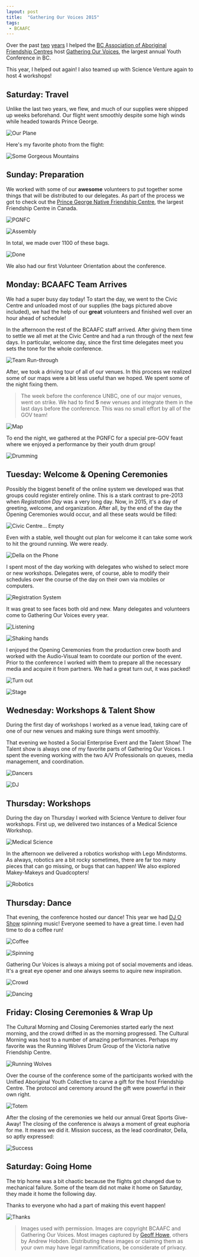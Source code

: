 ```yaml
---
layout: post
title:  "Gathering Our Voices 2015"
tags:
 - BCAAFC
---
```


Over the past [two](http://www.hoverbear.org/2014/03/21/gathering-our-voices-2014/) [years](http://www.hoverbear.org/2013/03/21/gathering-our-voices-2013/) I helped the [BC Association of Aboriginal Friendship Centres](http://bcaafc.com/) host [Gathering Our Voices](http://gatheringourvoices.bcaafc.com/), the largest annual Youth Conference in BC.

This year, I helped out again! I also teamed up with Science Venture again to host 4 workshops!

## Saturday: Travel

Unlike the last two years, we flew, and much of our supplies were shipped up weeks beforehand. Our flight went smoothly despite some high winds while headed towards Prince George.

![Our Plane](/assets/2015/03/Plane-jpg.jpg)

Here's my favorite photo from the flight:

![Some Gorgeous Mountains](/assets/2015/03/mountains_01.jpg)

## Sunday: Preparation

We worked with some of our **awesome** volunteers to put together some things that will be distributed to our delegates. As part of the process we got to check out the [Prince George Native Friendship Centre](http://www.pgnfc.com/), the largest Friendship Centre in Canada.

![PGNFC](/assets/2015/03/pgnfc.jpg)

![Assembly](/assets/2015/03/IMG_20150315_093133.jpg)

In total, we made over 1100 of these bags.

![Done](/assets/2015/03/bags.jpg)

We also had our first Volunteer Orientation about the conference.

## Monday: BCAAFC Team Arrives

We had a super busy day today! To start the day, we went to the Civic Centre and unloaded most of our supplies (the bags pictured above included), we had the help of our **great** volunteers and finished well over an hour ahead of schedule!

In the afternoon the rest of the BCAAFC staff arrived. After giving them time to settle we all met at the Civic Centre and had a run through of the next few days. In particular, welcome day, since the first time delegates meet you sets the tone for the whole conference.

![Team Run-through](/assets/2015/03/IMG_20150316_163653.jpg)

After, we took a driving tour of all of our venues. In this process we realized some of our maps were a bit less useful than we hoped. We spent some of the night fixing them.

> The week before the conference UNBC, one of our major venues, went on strike. We had to find **5** new venues and integrate them in the last days before the conference. This was no small effort by all of the GOV team!

![Map](/assets/2015/03/Capture-1.PNG)

To end the night, we gathered at the PGNFC for a special pre-GOV feast where we enjoyed a performance by their youth drum group!

![Drumming](/assets/2015/03/IMG_20150316_182526.jpg)

## Tuesday: Welcome & Opening Ceremonies

Possibly the biggest benefit of the online system we developed was that groups could register entirely online. This is a stark contrast to pre-2013 when *Registration Day* was a very long day. Now, in 2015, it's a day of greeting, welcome, and organization. After all, by the end of the day the Opening Ceremonies would occur, and all these seats would be filled:

![Civic Centre... Empty](/assets/2015/03/civic-centre.jpg)

Even with a stable, well thought out plan for welcome it can take some work to hit the ground running. We were ready.

![Della on the Phone](/assets/2015/03/della.jpg)

I spent most of the day working with delegates who wished to select more or new workshops. Delegates were, of course, able to modify their schedules over the course of the day on their own via mobiles or computers.

![Registration System](/assets/2015/03/computer.jpg)

It was great to see faces both old and new. Many delegates and volunteers come to Gathering Our Voices every year.

![Listening](/assets/2015/03/listening.jpg)

![Shaking hands](/assets/2015/03/hands.jpg)

I enjoyed the Opening Ceremonies from the production crew booth and worked with the Audio-Visual team to coordate our portion of the event. Prior to the conference I worked with them to prepare all the necessary media and acquire it from partners. We had a great turn out, it was packed!

![Turn out](/assets/2015/03/turnout.jpg)

![Stage](/assets/2015/03/stage-2.jpg)

## Wednesday: Workshops & Talent Show

During the first day of workshops I worked as a venue lead, taking care of one of our new venues and making sure things went smoothly.

That evening we hosted a Social Enterprise Event and the Talent Show! The Talent show is always one of my favorite parts of Gathering Our Voices. I spent the evening working with the two A/V Professionals on queues, media management, and coordination.

![Dancers](/assets/2015/03/dancers.jpg)

![DJ](/assets/2015/03/dj.jpg)

## Thursday: Workshops

During the day on Thursday I worked with Science Venture to deliver four workshops. First up, we delivered two instances of a Medical Science Workshop.

![Medical Science](/assets/2015/03/handup.jpg)

In the afternoon we delivered a robotics workshop with Lego Mindstorms. As always, robotics are a bit rocky sometimes, there are far too many pieces that can go missing, or bugs that can happen! We also explored Makey-Makeys and Quadcopters!

![Robotics](/assets/2015/03/makey.jpg)

## Thursday: Dance

That evening, the conference hosted our dance! This year we had [DJ O Show](http://www.djoshow.com/) spinning music! Everyone seemed to have a great time. I even had time to do a coffee run!

![Coffee](/assets/2015/03/coffee.jpg)

![Spinning](/assets/2015/03/spinning.jpg)

Gathering Our Voices is always a mixing pot of social movements and ideas. It's a great eye opener and one always seems to aquire new inspiration.

![Crowd](/assets/2015/03/signs.jpg)

![Dancing](/assets/2015/03/dance.jpg)

## Friday: Closing Ceremonies & Wrap Up

The Cultural Morning and Closing Ceremonies started early the next morning, and the crowd drifted in as the morning progressed. The Cultural Morning was host to a number of amazing performances. Perhaps my favorite was the Running Wolves Drum Group of the Victoria native Friendship Centre.

![Running Wolves](/assets/2015/03/wolves.jpg)

Over the course of the conference some of the participants worked with the Unified Aboriginal Youth Collective to carve a gift for the host Friendship Centre. The protocol and ceremony around the gift were powerful in their own right.

![Totem](/assets/2015/03/totem.jpg)

After the closing of the ceremonies we held our annual Great Sports Give-Away! The closing of the conference is always a moment of great euphoria for me. It means we did it. Mission success, as the lead coordinator, Della, so aptly expressed:

![Success](/assets/2015/03/success.jpg)

## Saturday: Going Home

The trip home was a bit chaotic because the flights got changed due to mechanical failure. Some of the team did not make it home on Saturday, they made it home the following day.

Thanks to everyone who had a part of making this event happen!

![Thanks](/assets/2015/03/buttons.jpg)

> Images used with permission. Images are copyright BCAAFC and Gathering Our Voices. Most images captured by [Geoff Howe](http://geoffhowe.net/), others by Andrew Hobden. Distributing these images or claiming them as your own may have legal rammifications, be considerate of privacy.
